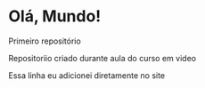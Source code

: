 # Olá, Mundo!
 Primeiro repositório

Repositoriio criado durante aula do curso em video

Essa linha eu adicionei diretamente no site
